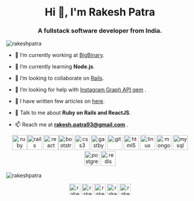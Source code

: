 <h1 align="center">Hi 👋, I'm Rakesh Patra</h1>
<h3 align="center">A fullstack software developer from India.</h3>

<p align="left"> <img src="https://komarev.com/ghpvc/?username=rakeshpatra" alt="rakeshpatra" /> </p>

- 🔭 I’m currently working at [BigBinary](https://www.bigbinary.com/).

- 🌱 I’m currently learning **Node.js**.

- 👯 I’m looking to collaborate on [Rails](https://github.com/rails/rails).

- 🤝 I’m looking for help with [Instagram Graph API gem](https://github.com/rakeshpatra/instagram_graph_api) .

- 📝 I have written few articles on [here](https://rakeshpatra.wordpress.com/).

- 💬 Talk to me about **Ruby on Rails and ReactJS**.

- 📫 Reach me at **rakesh.patra93@gmail.com** .

<p align="center"><img src="https://devicons.github.io/devicon/devicon.git/icons/ruby/ruby-original-wordmark.svg" alt="ruby" width="40" height="40"/><img src="https://devicons.github.io/devicon/devicon.git/icons/rails/rails-original-wordmark.svg" alt="rails" width="40" height="40"/> <img src="https://devicons.github.io/devicon/devicon.git/icons/react/react-original-wordmark.svg" alt="react" width="40" height="40"/><img src="https://devicons.github.io/devicon/devicon.git/icons/bootstrap/bootstrap-plain.svg" alt="bootstrap" width="40" height="40"/> <img src="https://devicons.github.io/devicon/devicon.git/icons/css3/css3-original-wordmark.svg" alt="css3" width="40" height="40"/> <img src="https://www.vectorlogo.zone/logos/gatsbyjs/gatsbyjs-icon.svg" alt="gastby" width="40" height="40"/> <img src="https://www.vectorlogo.zone/logos/git-scm/git-scm-icon.svg" alt="git" width="40" height="40"/> <img src="https://devicons.github.io/devicon/devicon.git/icons/html5/html5-original-wordmark.svg" alt="html5" width="40" height="40"/> <img src="https://devicons.github.io/devicon/devicon.git/icons/linux/linux-original.svg" alt="linux" width="40" height="40"/> <img src="https://devicons.github.io/devicon/devicon.git/icons/mongodb/mongodb-original-wordmark.svg" alt="mongodb" width="40" height="40"/> <img src="https://devicons.github.io/devicon/devicon.git/icons/mysql/mysql-original-wordmark.svg" alt="mysql" width="40" height="40"/> <img src="https://devicons.github.io/devicon/devicon.git/icons/postgresql/postgresql-original-wordmark.svg" alt="postgresql" width="40" height="40"/>  <img src="https://devicons.github.io/devicon/devicon.git/icons/redis/redis-original-wordmark.svg" alt="redis" width="40" height="40"/> </p><p><img align="center" src="https://github-readme-stats.vercel.app/api?username=rakeshpatra&show_icons=true" alt="rakeshpatra" /></p>


<p align="center">
<a href="https://twitter.com/rakeshpatra93" target="blank"><img align="center" src="https://cdn.jsdelivr.net/npm/simple-icons@3.0.1/icons/twitter.svg" alt="rakeshpatra93" height="30" width="30" /></a>
<a href="https://linkedin.com/in/rakesh-patra-03061435" target="blank"><img align="center" src="https://cdn.jsdelivr.net/npm/simple-icons@3.0.1/icons/linkedin.svg" alt="rakesh-patra-03061435" height="30" width="30" /></a>
<a href="https://stackoverflow.com/users/rakeshpatra" target="blank"><img align="center" src="https://cdn.jsdelivr.net/npm/simple-icons@3.0.1/icons/stackoverflow.svg" alt="rakeshpatra" height="30" width="30" /></a>
<a href="https://fb.com/rakesh.patra1993" target="blank"><img align="center" src="https://cdn.jsdelivr.net/npm/simple-icons@3.0.1/icons/facebook.svg" alt="rakesh.patra1993" height="30" width="30" /></a>
<a href="https://instagram.com/rakeshkpatra" target="blank"><img align="center" src="https://cdn.jsdelivr.net/npm/simple-icons@3.0.1/icons/instagram.svg" alt="rakeshkpatra" height="30" width="30" /></a>
</p>
